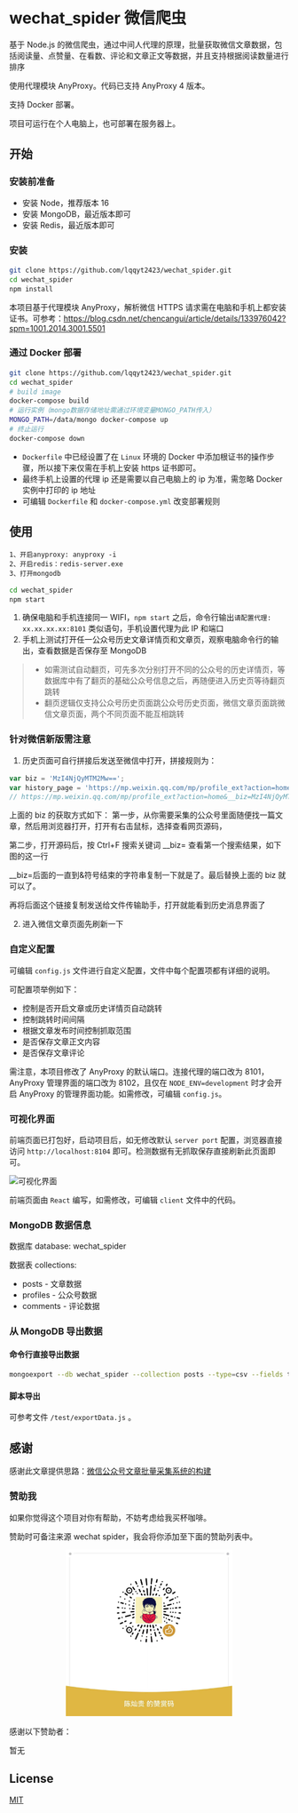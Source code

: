 # wechat_spider 微信爬虫

基于 Node.js 的微信爬虫，通过中间人代理的原理，批量获取微信文章数据，包括阅读量、点赞量、在看数、评论和文章正文等数据，并且支持根据阅读数量进行排序

使用代理模块 AnyProxy。代码已支持 AnyProxy 4 版本。

支持 Docker 部署。

项目可运行在个人电脑上，也可部署在服务器上。

## 开始

### 安装前准备

- 安装 Node，推荐版本 16
- 安装 MongoDB，最近版本即可
- 安装 Redis，最近版本即可

### 安装

```bash
git clone https://github.com/lqqyt2423/wechat_spider.git
cd wechat_spider
npm install
```

本项目基于代理模块 AnyProxy，解析微信 HTTPS 请求需在电脑和手机上都安装证书。可参考：https://blog.csdn.net/chencangui/article/details/133976042?spm=1001.2014.3001.5501

### 通过 Docker 部署

```bash
git clone https://github.com/lqqyt2423/wechat_spider.git
cd wechat_spider
# build image
docker-compose build
# 运行实例（mongo数据存储地址需通过环境变量MONGO_PATH传入）
MONGO_PATH=/data/mongo docker-compose up
# 终止运行
docker-compose down
```

- `Dockerfile` 中已经设置了在 `Linux` 环境的 Docker 中添加根证书的操作步骤，所以接下来仅需在手机上安装 https 证书即可。
- 最终手机上设置的代理 ip 还是需要以自己电脑上的 ip 为准，需忽略 Docker 实例中打印的 ip 地址
- 可编辑 `Dockerfile` 和 `docker-compose.yml` 改变部署规则

## 使用
```
1、开启anyproxy: anyproxy -i
2、开启redis：redis-server.exe
3、打开mongodb
```

```bash
cd wechat_spider
npm start
```

1. 确保电脑和手机连接同一 WIFI，`npm start` 之后，命令行输出`请配置代理: xx.xx.xx.xx:8101` 类似语句，手机设置代理为此 IP 和端口
2. 手机上测试打开任一公众号历史文章详情页和文章页，观察电脑命令行的输出，查看数据是否保存至 MongoDB

> - 如需测试自动翻页，可先多次分别打开不同的公众号的历史详情页，等数据库中有了翻页的基础公众号信息之后，再随便进入历史页等待翻页跳转
> - 翻页逻辑仅支持公众号历史页面跳公众号历史页面，微信文章页面跳微信文章页面，两个不同页面不能互相跳转

### 针对微信新版需注意

1. 历史页面可自行拼接后发送至微信中打开，拼接规则为：

```javascript
var biz = 'MzI4NjQyMTM2Mw==';
var history_page = 'https://mp.weixin.qq.com/mp/profile_ext?action=home&__biz=' + biz + '&scene=124#wechat_redirect';
// https://mp.weixin.qq.com/mp/profile_ext?action=home&__biz=MzI4NjQyMTM2Mw==&scene=124#wechat_redirect
```
上面的 biz 的获取方式如下：
第一步，从你需要采集的公众号里面随便找一篇文章，然后用浏览器打开，打开有右击鼠标，选择查看网页源码，

第二步，打开源码后，按 Ctrl+F 搜索关键词 __biz= 查看第一个搜索结果，如下图的这一行

__biz=后面的一直到&符号结束的字符串复制一下就是了。最后替换上面的 biz 就可以了。

再将后面这个链接复制发送给文件传输助手，打开就能看到历史消息界面了

2. 进入微信文章页面先刷新一下

### 自定义配置

可编辑 `config.js` 文件进行自定义配置，文件中每个配置项都有详细的说明。

可配置项举例如下：

- 控制是否开启文章或历史详情页自动跳转
- 控制跳转时间间隔
- 根据文章发布时间控制抓取范围
- 是否保存文章正文内容
- 是否保存文章评论

需注意，本项目修改了 AnyProxy 的默认端口。连接代理的端口改为 8101，AnyProxy 管理界面的端口改为 8102，且仅在 `NODE_ENV=development` 时才会开启 AnyProxy 的管理界面功能。如需修改，可编辑 `config.js`。

### 可视化界面

前端页面已打包好，启动项目后，如无修改默认 `server port` 配置，浏览器直接访问 `http://localhost:8104` 即可。检测数据有无抓取保存直接刷新此页面即可。

![可视化界面](./imgs/posts_screenshot.png)

前端页面由 `React` 编写，如需修改，可编辑 `client` 文件中的代码。

### MongoDB 数据信息

数据库 database: wechat_spider

数据表 collections:

- posts - 文章数据
- profiles - 公众号数据
- comments - 评论数据

### 从 MongoDB 导出数据

#### 命令行直接导出数据

```bash
mongoexport --db wechat_spider --collection posts --type=csv --fields title,link,publishAt,readNum,likeNum,likeNum2,msgBiz,msgMid,msgIdx,sourceUrl,cover,digest,isFail --out ~/Desktop/posts.csv
```

#### 脚本导出

可参考文件 `/test/exportData.js` 。

## 感谢

感谢此文章提供思路：[微信公众号文章批量采集系统的构建](https://zhuanlan.zhihu.com/p/24302048)

### 赞助我

如果你觉得这个项目对你有帮助，不妨考虑给我买杯咖啡。

赞助时可备注来源 wechat spider，我会将你添加至下面的赞助列表中。

<div align="center">
	<img alt="sponsorme" src="./imgs/sponsor-me.jpg" style="width: 300px" />
</div>

感谢以下赞助者：

暂无

## License

[MIT](LICENSE)
